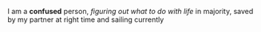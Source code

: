 I am a **confused** person, *figuring out what to do with life* in majority, saved by my partner at right time and sailing currently
